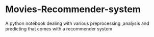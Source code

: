 # Movies-Recommender-system
A  python notebook dealing with various preprocessing ,analysis and predicting that comes with a recommender system
